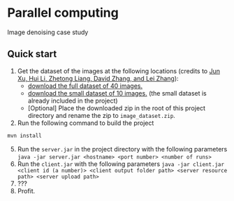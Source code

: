# Parallel computing

Image denoising case study

## Quick start
1. Get the dataset of the images at the following locations (credits to [Jun Xu, Hui Li, Zhetong Liang, David Zhang, and Lei Zhang](https://github.com/csjunxu/PolyU-Real-World-Noisy-Images-Dataset)):
   * [download the full dataset of 40 images.](https://drive.google.com/open?id=1Q1auaG0Q5nF1OtI9R38gl6mTZj4LNCnX)
   * [download the small dataset of 10 images.](https://drive.google.com/open?id=14A-5QL8F2A7fe0dP-aVmvF7Yb3BtPIbt) (the small dataset is already included in the project)
   * [Optional] Place the downloaded zip in the root of this project directory and rename the zip to `image_dataset.zip`.
2. Run the following command to build the project
```bash
mvn install
```
5. Run the `server.jar` in the project directory with the following parameters `java -jar server.jar <hostname> <port number> <number of runs>`
6. Run the `client.jar` with the following parameters `java -jar client.jar <client id (a number)> <client output folder path> <server resource path> <server upload path>`
7. ???
8. Profit.